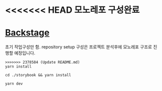 <<<<<<< HEAD
모노레포 구성완료
=======
# [Backstage](https://backstage.io)

초기 작업구성만 함.
repository setup 구성은 프로젝트 분석후에 모노레포 구조로 진행할 예정입니다.

```
>>>>>>> 2378584 (Update README.md)
yarn install

cd ./storybook && yarn install

yarn dev
